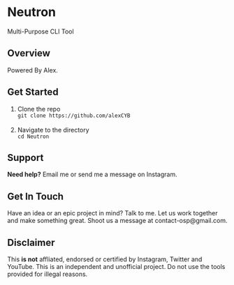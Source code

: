 # Neutron 
Multi-Purpose CLI Tool

<h2>Overview</h2>
<p>Powered By Alex.</p>

<h2>Get Started</h2>
<ol>
 <li>Clone the repo</li>
 <code>git clone https://github.com/alexCYB</code>
 <br>
 <br>
 <li>Navigate to the directory</li>
 <code>cd Neutron</code>
</ol>


<h2>Support</h2>
<b>Need help?</b> Email me or send me a message on Instagram.

<h2>Get In Touch</h2>
Have an idea or an epic project in mind? Talk to me. Let us work together and make something great.
Shoot us a message at contact-osp@gmail.com.

<h2>Disclaimer</h2>
This <b>is not</b> affliated, endorsed or certified by Instagram, Twitter and YouTube. This is an independent and unofficial project.
Do not use the tools provided for illegal reasons.
